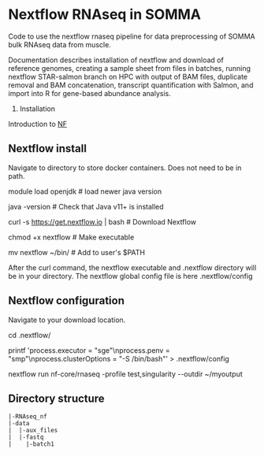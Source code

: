 # Nextflow RNAseq in SOMMA

Code to use the nextflow rnaseq pipeline for data preprocessing of SOMMA bulk RNAseq data from muscle.

Documentation describes installation of nextflow and download of reference genomes, creating a sample sheet from files in batches, running nextflow STAR-salmon branch on HPC with output of BAM files, duplicate removal and BAM concatenation, transcript quantification with Salmon, and import into R for gene-based abundance analysis.

1. Installation

Introduction to [NF](https://nf-co.re/docs/usage/getting_started/introduction)

## Nextflow install

Navigate to directory to store docker containers. Does not need to be in path.

module load openjdk			# load newer java version 

java -version                           # Check that Java v11+ is installed

curl -s https://get.nextflow.io | bash  # Download Nextflow

chmod +x nextflow                       # Make executable

mv nextflow ~/bin/                      # Add to user's $PATH

After the curl command, the nextflow executable and .nextflow directory will be in your directory. The nextflow global config file is here .nextflow/config

## Nextflow configuration

Navigate to your download location.

cd .nextflow/

printf 'process.executor = "sge"\nprocess.penv = "smp"\nprocess.clusterOptions = "-S /bin/bash"' > .nextflow/config

nextflow run nf-core/rnaseq -profile test,singularity --outdir ~/myoutput


## Directory structure

```
|-RNAseq_nf
|-data
|  |-aux_files
|  |-fastq
|    |-batch1


```





 
